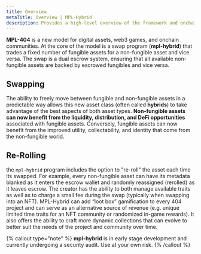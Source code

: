 ```yaml
---
title: Overview
metaTitle: Overview | MPL-Hybrid
description: Provides a high-level overview of the framework and onchain protocol for hybrid assets.
---
```


**MPL-404** is a new model for digital assets, web3 games, and onchain communities. At the core of the model is a swap program (**mpl-hybrid**) that trades a fixed number of fungible assets for a non-fungible asset and vice versa. The swap is a dual escrow system, ensuring that all available non-fungible assets are backed by escrowed fungibles and vice versa.

## Swapping

The ability to freely move between fungible and non-fungible assets in a predictable way allows this new asset class (often called **hybrids**) to take advantage of the best aspects of both asset types. **Non-fungible assets can now benefit from the liquidity, distribution, and DeFi opportunities** associated with fungible assets. Conversely, fungible assets can now benefit from the improved utility, collectability, and identity that come from the non-fungible world.

## Re-Rolling

the `mpl-hybrid` program includes the option to "re-roll" the asset each time its swapped. For example, every non-fungible asset can have its metadata blanked as it enters the escrow wallet and randomly reassigned (rerolled) as it leaves escrow. The creator has the ability to both manage available traits as well as to charge a small fee during the swap (typically when swapping into an NFT). MPL-Hybrid can add “loot box” gamification to every 404 project and can serve as an alternative source of revenue (e.g. unique limited time traits for an NFT community or randomized in-game rewards). It also offers the ability to craft more dynamic collections that can evolve to better suit the needs of the project and community over time.

{% callout type="note" %}
**mpl-hybrid** is in early stage development and currently undergoing a security audit. Use at your own risk.
{% /callout %}
